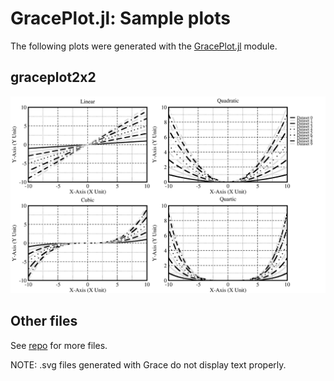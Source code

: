 # GracePlot.jl: Sample plots

The following plots were generated with the [GracePlot.jl](https://github.com/ma-laforge/GracePlot.jl) module.

## graceplot2x2
<img src="graceplot2x2.png" width="800">

## Other files
See [repo](https://github.com/ma-laforge/FileRepo/tree/master/GracePlot/sampleplots) for more files.

NOTE: .svg files generated with Grace do not display text properly.

